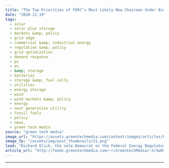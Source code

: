```yaml
---
title: "The Top Priorities of FERC’s Most Likely New Chairman Under Biden"
date: "2020-11-19"
tags: 
  - solar
  - solar plus storage 
  - markets &amp; policy
  - grid edge
  - commercial &amp; industrial energy
  - regulation &amp; policy
  - grid optimization
  - demand response
  - pv
  - ev
  - &amp; storage
  - batteries
  - storage &amp; fuel cells
  - utilities
  - energy storage
  - wind
  - wind markets &amp; policy
  - energy
  - next generation utility
  - fossil fuels
  - policy
  - news,
  - green tech media
source: "green tech media"
image_url: "https://assets.greentechmedia.com/content/images/articles/FERC_Glick_Chatterjee_handshake_XL.jpeg"
image_fp: "/assets/img/post_thumbnails/21.png"
lead: "Richard Glick, the sole Democrat on the Federal Energy Regulatory Commission, has some thoughts about what the agency in charge of key federal energy policies might be asked to accomplish under the incoming Biden administration. As the current FERC c ..."
article_url: "http://feeds.greentechmedia.com/~r/GreentechMedia/~3/Vw0vU4RuXRE/the-top-priorities-of-fercs-most-likely-new-chairman-under-a-biden-administration"
---
```


---
